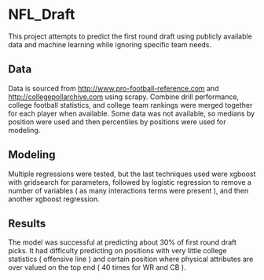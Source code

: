 # NFL_Draft

This project attempts to predict the first round draft using publicly available data and machine learning while ignoring specific team needs.  

## Data

Data is sourced from http://www.pro-football-reference.com and http://collegepollarchive.com using scrapy. Combine drill performance, college football statistics, and college team rankings were merged together for each player when available. Some data was not available, so medians by position were used and then percentiles by positions were used for modeling.

## Modeling

Multiple regressions were tested, but the last techniques used were xgboost with gridsearch for parameters, followed by logistic regression to remove a number of variables ( as many interactions terms were present ), and then another xgboost regression.

## Results

The model was successful at predicting about 30% of first round draft picks. It had difficulty predicting on positions with very little college statistics ( offensive line ) and certain position where physical attributes are over valued on the top end ( 40 times for WR and CB ).
